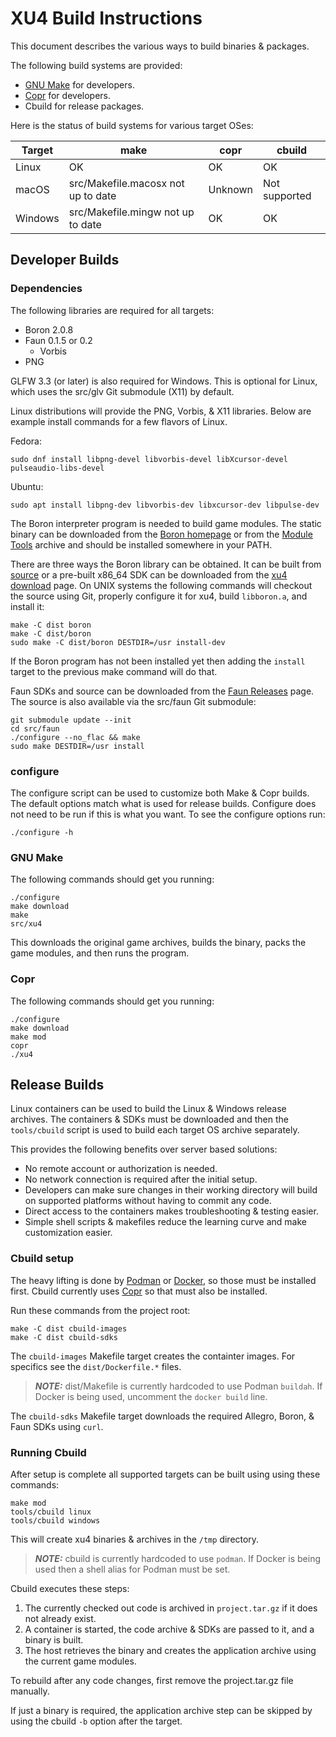 XU4 Build Instructions
======================

This document describes the various ways to build binaries & packages.

The following build systems are provided:

 - [GNU Make] for developers.
 - [Copr] for developers.
 - Cbuild for release packages.

Here is the status of build systems for various target OSes:

| Target  | make   | copr    | cbuild |
| ------- | ------ | ------- | ------ |
| Linux   | OK     | OK      | OK     |
| macOS   | src/Makefile.macosx not up to date | Unknown | Not supported |
| Windows | src/Makefile.mingw not up to date  | OK | OK |


Developer Builds
----------------

### Dependencies

The following libraries are required for all targets:

 - Boron 2.0.8
 - Faun 0.1.5 or 0.2
    - Vorbis
 - PNG

GLFW 3.3 (or later) is also required for Windows.  This is optional
for Linux, which uses the src/glv Git submodule (X11) by default.

Linux distributions will provide the PNG, Vorbis, & X11 libraries.
Below are example install commands for a few flavors of Linux.

Fedora:

    sudo dnf install libpng-devel libvorbis-devel libXcursor-devel pulseaudio-libs-devel

Ubuntu:

    sudo apt install libpng-dev libvorbis-dev libxcursor-dev libpulse-dev

The Boron interpreter program is needed to build game modules.
The static binary can be downloaded from the
[Boron homepage](https://urlan.sourceforge.io/boron/) or from the
[Module Tools](https://xu4.sourceforge.net/download.php#devel) archive and
should be installed somewhere in your PATH.

There are three ways the Boron library can be obtained.  It can be built from
[source](https://sourceforge.net/p/urlan/boron/code/ci/master/tree/)
or a pre-built x86_64 SDK can be downloaded from the
[xu4 download](https://xu4.sourceforge.net/download.php#devel) page.
On UNIX systems the following commands will checkout the source using Git,
properly configure it for xu4, build `libboron.a`, and install it:

    make -C dist boron
    make -C dist/boron
    sudo make -C dist/boron DESTDIR=/usr install-dev

If the Boron program has not been installed yet then adding the `install`
target to the previous make command will do that.

Faun SDKs and source can be downloaded from the
[Faun Releases](https://github.com/WickedSmoke/faun/releases) page.  The
source is also available via the src/faun Git submodule:

    git submodule update --init
    cd src/faun
    ./configure --no_flac && make
    sudo make DESTDIR=/usr install

### configure

The configure script can be used to customize both Make & Copr builds.
The default options match what is used for release builds.
Configure does not need to be run if this is what you want.
To see the configure options run:

    ./configure -h


### GNU Make

The following commands should get you running:

    ./configure
    make download
    make
    src/xu4

This downloads the original game archives, builds the binary, packs the game
modules, and then runs the program.

### Copr

The following commands should get you running:

    ./configure
    make download
    make mod
    copr
    ./xu4


Release Builds
--------------

Linux containers can be used to build the Linux & Windows release archives.
The containers & SDKs must be downloaded and then the `tools/cbuild` script
is used to build each target OS archive separately.

This provides the following benefits over server based solutions:

 - No remote account or authorization is needed.
 - No network connection is required after the initial setup.
 - Developers can make sure changes in their working directory will build
   on supported platforms without having to commit any code.
 - Direct access to the containers makes troubleshooting & testing easier.
 - Simple shell scripts & makefiles reduce the learning curve and make
   customization easier.

### Cbuild setup

The heavy lifting is done by [Podman] or [Docker], so those must be
installed first.  Cbuild currently uses [Copr] so that must also be installed.

Run these commands from the project root:

    make -C dist cbuild-images
    make -C dist cbuild-sdks

The `cbuild-images` Makefile target creates the containter images.  For
specifics see the `dist/Dockerfile.*` files.

> **_NOTE:_** dist/Makefile is currently hardcoded to use Podman `buildah`.
> If Docker is being used, uncomment the `docker build` line.

The `cbuild-sdks` Makefile target downloads the required Allegro, Boron, &
Faun SDKs using `curl`.

### Running Cbuild

After setup is complete all supported targets can be built using using these
commands:

    make mod
    tools/cbuild linux
    tools/cbuild windows

This will create xu4 binaries & archives in the `/tmp` directory.

> **_NOTE:_** cbuild is currently hardcoded to use `podman`.
> If Docker is being used then a shell alias for Podman must be set.

Cbuild executes these steps:
 1. The currently checked out code is archived in `project.tar.gz` if it does
    not already exist.
 2. A container is started, the code archive & SDKs are passed to it, and
    a binary is built.
 3. The host retrieves the binary and creates the application archive using
    the current game modules.

To rebuild after any code changes, first remove the project.tar.gz file
manually.

If just a binary is required, the application archive step can be skipped by
using the cbuild `-b` option after the target.


[GNU Make]: https://www.gnu.org/software/make/manual/html_node/index.html#toc-Overview-of-make
[Copr]: http://urlan.sourceforge.io/copr.html
[Podman]: https://podman.io/getting-started/installation
[Docker]: https://docs.docker.com/get-docker/
